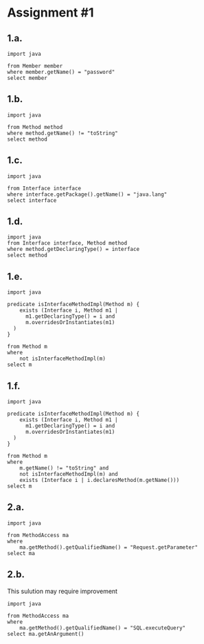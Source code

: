 # Assignment #1

## 1.a.
```ql
import java

from Member member
where member.getName() = "password"
select member
```

## 1.b.
```ql
import java

from Method method
where method.getName() != "toString"
select method
```

## 1.c.
```ql
import java

from Interface interface
where interface.getPackage().getName() = "java.lang"
select interface
```

## 1.d.
```ql
import java
from Interface interface, Method method
where method.getDeclaringType() = interface
select method
```


## 1.e.
```ql
import java

predicate isInterfaceMethodImpl(Method m) {
	exists (Interface i, Method m1 | 
      m1.getDeclaringType() = i and
      m.overridesOrInstantiates(m1)
  )
}

from Method m
where
	not isInterfaceMethodImpl(m)
select m
```

## 1.f.
```ql
import java

predicate isInterfaceMethodImpl(Method m) {
	exists (Interface i, Method m1 | 
      m1.getDeclaringType() = i and
      m.overridesOrInstantiates(m1)
  )
}

from Method m
where
	m.getName() != "toString" and
	not isInterfaceMethodImpl(m) and
	exists (Interface i | i.declaresMethod(m.getName()))
select m
```

## 2.a.
```ql
import java

from MethodAccess ma
where
	ma.getMethod().getQualifiedName() = "Request.getParameter"
select ma
```

## 2.b.
This sulution may require improvement
```ql
import java

from MethodAccess ma
where
	ma.getMethod().getQualifiedName() = "SQL.executeQuery"
select ma.getAnArgument()
```

